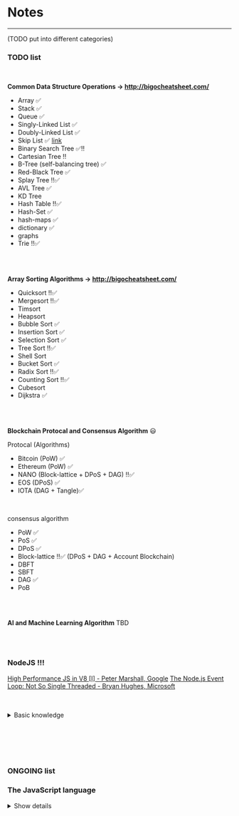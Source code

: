 # Notes
---
(TODO put into different categories)

### TODO list

<br />

**Common Data Structure Operations -> http://bigocheatsheet.com/**
      
* Array ✅
* Stack ✅
* Queue ✅
* Singly-Linked List ✅
* Doubly-Linked List ✅
* Skip List ✅ [link](https://www.youtube.com/watch?v=ypod5jeYzAU)
* Binary Search Tree ✅‼️
* Cartesian Tree ‼️
* B-Tree (self-balancing tree) ✅
* Red-Black Tree ✅
* Splay Tree ‼️✅
* AVL Tree ✅
* KD Tree
* Hash Table ‼️✅
* Hash-Set ✅
* hash-maps ✅
* dictionary ✅
* graphs
* Trie ‼️✅

<br />
<br />

**Array Sorting Algorithms -> http://bigocheatsheet.com/**

* Quicksort ‼️✅
* Mergesort ‼️✅
* Timsort
* Heapsort
* Bubble Sort ✅
* Insertion Sort ✅
* Selection Sort ✅
* Tree Sort ‼️✅
* Shell Sort
* Bucket Sort ✅
* Radix Sort ‼️✅
* Counting Sort ‼️✅
* Cubesort
* Dijkstra ✅



<br />
<br />

**Blockchain Protocal and Consensus Algorithm** 😃

Protocal (Algorithms)

* Bitcoin (PoW) ✅
* Ethereum (PoW) ✅
* NANO (Block-lattice + DPoS + DAG) ‼️✅
* EOS (DPoS) ✅
* IOTA (DAG + Tangle)✅

<br />
      
consensus algorithm

* PoW ✅
* PoS ✅
* DPoS ✅
* Block-lattice ‼️✅ (DPoS + DAG + Account Blockchain)
* DBFT
* SBFT
* DAG ✅
* PoB



<br />
<br />

**AI and Machine Learning Algorithm**
TBD

<br />
<br />

### NodeJS !!!
[High Performance JS in V8 [I] - Peter Marshall, Google](https://www.youtube.com/watch?v=YqOhBezMx1o) 
[The Node.js Event Loop: Not So Single Threaded - Bryan Hughes, Microsoft](https://www.youtube.com/watch?v=zphcsoSJMvM) 


<br />
<br />


<details>
  <summary>
    Basic knowledge
  </summary>
  
* HTTP ✅
* REST - exposes Resources which represent DATA ✅
* SOAP - exposes Operations which represent Logic ✅
* A/B testing https://vwo.com/ab-testing/ ✅
* Redis: [Redis](https://www.youtube.com/watch?v=Hbt56gFj998), [Redis+Nodejs](https://www.youtube.com/watch?v=9S-mphgE5fA) ✅

* CURL
* HTTP 2.0 (Bidirectional) https://http2.github.io/faq/ ✅
  - HPACK Header compression
  - Server-side resource pushing
  - Multiplexing via streams and frames
  - Client/server prioritization
* HTTPS
* Socket
* SSL / OpenSSL
* Web Latency
* TCP
* UDP
* IP
* (QUIC protocol)
* Microservices https://www.youtube.com/watch?v=CZ3wIuvmHeM

</details>


<br />
<br />
<br />
<br />
<br />


### ONGOING list

### The JavaScript language
<details>
  <summary>
    Show details
  </summary>
  
```javascript
// get content as markdown format from this page https://javascript.info/
const textContent = (Object.values(document.querySelectorAll('.list__item'))).map( (e) => {
  let out = `##### ${e.querySelector('.list__link').textContent} \n`;
  e.querySelectorAll('.list-sub__link').forEach( (sub) => {
    out += `* [${sub.textContent}](${sub.href}) \n`;
  });
  return out;
});
console.log(textContent.toString());
```
<details>
  <summary>
    Show details
  </summary>
  
##### An introduction
* [An Introduction to JavaScript](https://javascript.info/intro)✅
* [Code editors](https://javascript.info/code-editors)✅
* [Developer console](https://javascript.info/devtools)✅
##### JavaScript Fundamentals
* [Hello, world!](https://javascript.info/hello-world)✅
* [Code structure](https://javascript.info/structure)✅
* [The modern mode, "use strict"](https://javascript.info/strict-mode)✅
* [Variables](https://javascript.info/variables)✅
* [Data types](https://javascript.info/types)
* [Type Conversions](https://javascript.info/type-conversions)✅
* [Operators](https://javascript.info/operators)✅
* [Comparisons](https://javascript.info/comparison)✅
* [Interaction: alert, prompt, confirm](https://javascript.info/alert-prompt-confirm)✅
* [Conditional operators: if, '?'](https://javascript.info/ifelse)✅
* [Logical operators](https://javascript.info/logical-operators)✅
* [Loops: while and for](https://javascript.info/while-for)✅
* [The "switch" statement](https://javascript.info/switch)✅
* [Functions](https://javascript.info/function-basics)✅
* [Function expressions and arrows](https://javascript.info/function-expressions-arrows)✅
* [JavaScript specials](https://javascript.info/javascript-specials)✅
##### Code quality
* [Debugging in Chrome](https://javascript.info/debugging-chrome)✅
* [Coding style](https://javascript.info/coding-style)✅
* [Comments](https://javascript.info/comments)✅
* [Ninja code](https://javascript.info/ninja-code)✅
* [Automated testing with mocha](https://javascript.info/testing-mocha)✅
* [Polyfills](https://javascript.info/polyfills)
##### Objects: the basics
* [Objects](https://javascript.info/object)✅
* [Garbage collection](https://javascript.info/garbage-collection)✅
* [Symbol type](https://javascript.info/symbol)✅
* [Object methods, "this"](https://javascript.info/object-methods) ✅
* [Object to primitive conversion](https://javascript.info/object-toprimitive) ✅
* [Constructor, operator "new"](https://javascript.info/constructor-new) ✅
##### Data types
* [Methods of primitives](https://javascript.info/primitives-methods) ✅
* [Numbers](https://javascript.info/number) ✅
* [Strings](https://javascript.info/string) ✅
* [Arrays](https://javascript.info/array) ✅
* [Array methods](https://javascript.info/array-methods) ✅
* [Iterables](https://javascript.info/iterable) ✅
* [Map, Set, WeakMap and WeakSet](https://javascript.info/map-set-weakmap-weakset) ✅
* [Object.keys, values, entries](https://javascript.info/keys-values-entries) ✅
* [Destructuring assignment](https://javascript.info/destructuring-assignment) ✅
* [Date and time](https://javascript.info/date) ✅
* [JSON methods, toJSON](https://javascript.info/json) ✅
##### Advanced working with functions
* [Recursion and stack](https://javascript.info/recursion) ✅
* [Rest parameters and spread operator](https://javascript.info/rest-parameters-spread-operator) ✅
* [Closure](https://javascript.info/closure)
* [The old "var"](https://javascript.info/var)
* [Global object](https://javascript.info/global-object)
* [Function object, NFE](https://javascript.info/function-object)
* [The "new Function" syntax](https://javascript.info/new-function)
* [Scheduling: setTimeout and setInterval](https://javascript.info/settimeout-setinterval)
* [Decorators and forwarding, call/apply](https://javascript.info/call-apply-decorators)
* [Function binding](https://javascript.info/bind)
* [Currying and partials](https://javascript.info/currying-partials)
* [Arrow functions revisited](https://javascript.info/arrow-functions)
##### Objects, classes, inheritance
* [Property flags and descriptors](https://javascript.info/property-descriptors)
* [Property getters and setters](https://javascript.info/property-accessors)
* [Prototypal inheritance](https://javascript.info/prototype-inheritance)
* [F.prototype](https://javascript.info/function-prototype)
* [Native prototypes](https://javascript.info/native-prototypes)
* [Methods for prototypes](https://javascript.info/prototype-methods)
* [Class patterns](https://javascript.info/class-patterns)
* [Classes](https://javascript.info/class)
* [Class inheritance, super](https://javascript.info/class-inheritance)
* [Class checking: "instanceof"](https://javascript.info/instanceof)
* [Mixins](https://javascript.info/mixins)
##### Error handling
* [Error handling, "try..catch"](https://javascript.info/try-catch)
* [Custom errors, extending Error](https://javascript.info/custom-errors)
##### Document
* [Browser environment, specs](https://javascript.info/browser-environment)
* [DOM tree](https://javascript.info/dom-nodes)
* [Walking the DOM](https://javascript.info/dom-navigation)
* [Searching: getElement* and querySelector*](https://javascript.info/searching-elements-dom)
* [Node properties: type, tag and contents](https://javascript.info/basic-dom-node-properties)
* [Attributes and properties](https://javascript.info/dom-attributes-and-properties)
* [Modifying the document](https://javascript.info/modifying-document)
* [Styles and classes](https://javascript.info/styles-and-classes)
* [Element size and scrolling](https://javascript.info/size-and-scroll)
* [Window sizes and scrolling](https://javascript.info/size-and-scroll-window)
* [Coordinates](https://javascript.info/coordinates)
##### Introduction into Events
* [Introduction to browser events](https://javascript.info/introduction-browser-events) 
* [Bubbling and capturing](https://javascript.info/bubbling-and-capturing) ✅
* [Event delegation](https://javascript.info/event-delegation) ✅
* [Browser default actions](https://javascript.info/default-browser-action) 
* [Dispatching custom events](https://javascript.info/dispatch-events)
##### Events in details
* [Mouse events basics](https://javascript.info/mouse-events-basics)
* [Moving: mouseover/out, mouseenter/leave](https://javascript.info/mousemove-mouseover-mouseout-mouseenter-mouseleave)
* [Drag'n'Drop with mouse events](https://javascript.info/mouse-drag-and-drop)
* [Keyboard: keydown and keyup](https://javascript.info/keyboard-events)
* [Scrolling](https://javascript.info/onscroll)
* [Page lifecycle: DOMContentLoaded, load, beforeunload, unload](https://javascript.info/onload-ondomcontentloaded)
* [Resource loading: onload and onerror](https://javascript.info/onload-onerror)
##### Forms, controls
* [Form properties and methods](https://javascript.info/form-elements)
* [Focusing: focus/blur](https://javascript.info/focus-blur)
* [Events: change, input, cut, copy, paste](https://javascript.info/events-change-input)
* [Form submission: event and method submit](https://javascript.info/forms-submit)
##### Animation
* [Bezier curve](https://javascript.info/bezier-curve)
* [CSS-animations](https://javascript.info/css-animations)
* [JavaScript animations](https://javascript.info/js-animation)
##### Frames and windows
* [Popups and window methods](https://javascript.info/popup-windows)
* [Cross-window communication](https://javascript.info/cross-window-communication)
* [The clickjacking attack](https://javascript.info/clickjacking)
##### Regular expressions
* [Patterns and flags](https://javascript.info/regexp-introduction)
* [Methods of RegExp and String](https://javascript.info/regexp-methods)
* [Character classes](https://javascript.info/regexp-character-classes)
* [Escaping, special characters](https://javascript.info/regexp-escaping)
* [Sets and ranges [...]](https://javascript.info/regexp-character-sets-and-ranges)
* [The unicode flag](https://javascript.info/regexp-unicode)
* [Quantifiers +, *, ? and {n}](https://javascript.info/regexp-quantifiers)
* [Greedy and lazy quantifiers](https://javascript.info/regexp-greedy-and-lazy)
* [Capturing groups](https://javascript.info/regexp-groups)
* [Backreferences: \n and $n](https://javascript.info/regexp-backreferences)
* [Alternation (OR) |](https://javascript.info/regexp-alternation)
* [String start ^ and finish $](https://javascript.info/regexp-anchors)
* [Multiline mode, flag "m"](https://javascript.info/regexp-multiline-mode)
* [Lookahead (in progress)](https://javascript.info/regexp-lookahead)
* [Infinite backtracking problem](https://javascript.info/regexp-infinite-backtracking-problem)
##### Promises, async/await
* [Introduction: callbacks](https://javascript.info/callbacks)
* [Promise](https://javascript.info/promise-basics)
* [Promises chaining](https://javascript.info/promise-chaining)
* [Promise API](https://javascript.info/promise-api)
* [Async/await](https://javascript.info/async-await)

</details>


